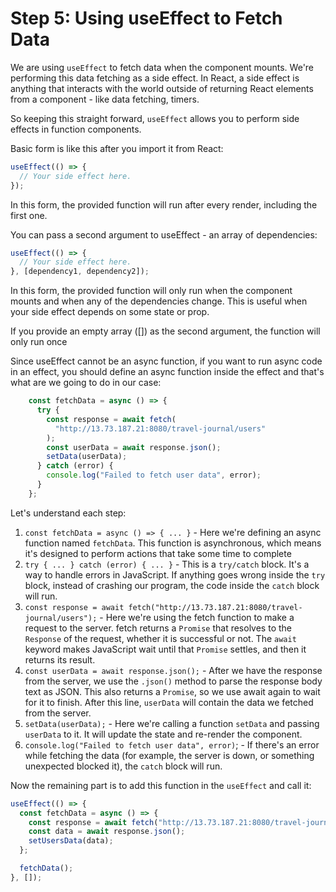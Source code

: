 # Step 5: Using useEffect to Fetch Data

We are using `useEffect` to fetch data when the component mounts. We're performing this data fetching as a side effect. In React, a side effect is anything that interacts with the world outside of returning React elements from a component - like data fetching, timers.

So keeping this straight forward, `useEffect` allows you to perform side effects in function components.

Basic form is like this after you import it from React:

```jsx
useEffect(() => {
  // Your side effect here.
});
```
In this form, the provided function will run after every render, including the first one.

You can pass a second argument to useEffect - an array of dependencies:

```jsx
useEffect(() => {
  // Your side effect here.
}, [dependency1, dependency2]);

```

In this form, the provided function will only run when the component mounts and when any of the dependencies change. This is useful when your side effect depends on some state or prop.

If you provide an empty array ([]) as the second argument, the function will only run once

Since useEffect cannot be an async function, if you want to run async code in an effect, you should define an async function inside the effect and that's what are we going to do in our case:


```jsx
    const fetchData = async () => {
      try {
        const response = await fetch(
          "http://13.73.187.21:8080/travel-journal/users"
        );
        const userData = await response.json();
        setData(userData);
      } catch (error) {
        console.log("Failed to fetch user data", error);
      }
    };
```

Let's understand each step:

1. `const fetchData = async () => { ... }` - Here we're defining an async function named `fetchData`. This function is asynchronous, which means it's designed to perform actions that take some time to complete
2. `try { ... } catch (error) { ... }` - This is a `try/catch` block. It's a way to handle errors in JavaScript. If anything goes wrong inside the `try` block, instead of crashing our program, the code inside the `catch` block will run.
3. `const response = await fetch("http://13.73.187.21:8080/travel-journal/users");` - Here we're using the fetch function to make a request to the server. fetch returns a `Promise` that resolves to the `Response` of the request, whether it is successful or not. The `await` keyword makes JavaScript wait until that `Promise` settles, and then it returns its result.
4. `const userData = await response.json();` -  After we have the response from the server, we use the `.json()` method to parse the response body text as JSON. This also returns a `Promise`, so we use await again to wait for it to finish. After this line, `userData` will contain the data we fetched from the server.
5. `setData(userData);` -  Here we're calling a function `setData` and passing `userData` to it. It will update the state and re-render the component.
6. `console.log("Failed to fetch user data", error)`; - If there's an error while fetching the data (for example, the server is down, or something unexpected blocked it), the `catch` block will run.

Now the remaining part is to add this function in the `useEffect` and call it:
```jsx
useEffect(() => {
  const fetchData = async () => {
    const response = await fetch("http://13.73.187.21:8080/travel-journal/users");
    const data = await response.json();
    setUsersData(data);
  };

  fetchData();
}, []);
```